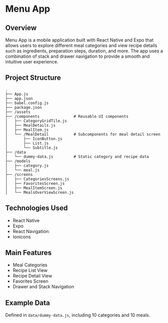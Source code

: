 
# Menu App 

## Overview
Menu App is a mobile application built with React Native and Expo that allows users to explore different meal categories and view recipe details such as ingredients, preparation steps, duration, and more. The app uses a combination of stack and drawer navigation to provide a smooth and intuitive user experience.

## Project Structure
```
.
├── App.js                   
├── app.json                  
├── babel.config.js           
├── package.json              
├── /assets                  
├── /components               # Reusable UI components
│   ├── CategoryGridTile.js
│   ├── MealDetails.js
│   ├── MealItem.js
│   └── /MealDetail           # Subcomponents for meal detail screen
│       ├── IconButton.js
│       ├── List.js
│       └── Subtitle.js
├── /data
│   └── dummy-data.js         # Static category and recipe data
├── /models
│   ├── category.js
│   └── meal.js
├── /screens
│   ├── CategoriesScreens.js
│   ├── FavoritesScreen.js
│   ├── MealItemScreen.js
│   └── MealsOverViewScreen.js
```

## Technologies Used
- React Native
- Expo
- React Navigation:
- Ionicons

## Main Features
- Meal Categories
- Recipe List View
- Recipe Detail View
- Favorites Screen
- Drawer and Stack Navigation

## Example Data
Defined in `data/dummy-data.js`, including 10 categories and 10 meals.
